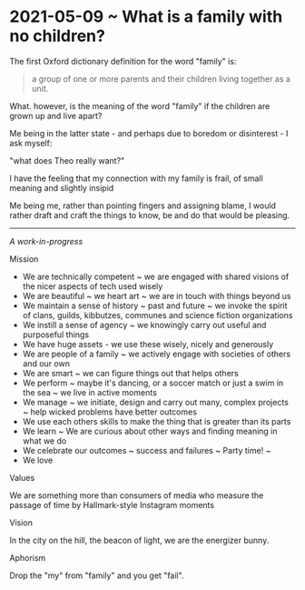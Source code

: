 # 2021-05-09 ~ What is a family with no children?

The first Oxford dictionary definition for the word "family" is:

>a group of one or more parents and their children living together as a unit.

What. however, is the meaning of the word "family" if the children are grown up and live apart?

Me being in the latter state - and perhaps due to boredom or disinterest - I ask myself:

"what does Theo really want?"

I have the feeling that my connection with my family is frail, of small meaning and slightly insipid

Me being me, rather than pointing fingers and assigning blame, I would rather draft and craft the things to know, be and do that would be pleasing.

***

_A work-in-progress_

Mission

* We are technically competent ~ we are engaged with shared visions of the nicer aspects of tech used wisely
* We are beautiful ~ we heart art ~ we are in touch with things beyond us
* We maintain a sense of history ~ past and future ~ we invoke the spirit of clans, guilds, kibbutzes, communes and science fiction organizations
* We instill a sense of agency ~ we knowingly carry out useful and purposeful things
* We have huge assets - we use these wisely, nicely and generously
* We are people of a family ~ we actively engage with societies of others and our own
* We are smart ~ we can figure things out that helps others
* We perform ~ maybe it's dancing, or a soccer match or just a swim in the sea ~ we live in active moments
* We manage ~ we initiate, design and carry out many, complex projects ~ help wicked problems have better outcomes
* We use each others skills to make the thing that is greater than its parts
* We learn ~ We are curious about other ways and finding meaning in what we do
* We celebrate our outcomes ~ success and failures ~ Party time! ~
* We love

Values

We are something more than consumers of media who measure the passage of time by Hallmark-style Instagram moments

Vision

In the city on the hill, the beacon of light, we are the energizer bunny.

Aphorism

Drop the "my" from "family" and you get "fail".


